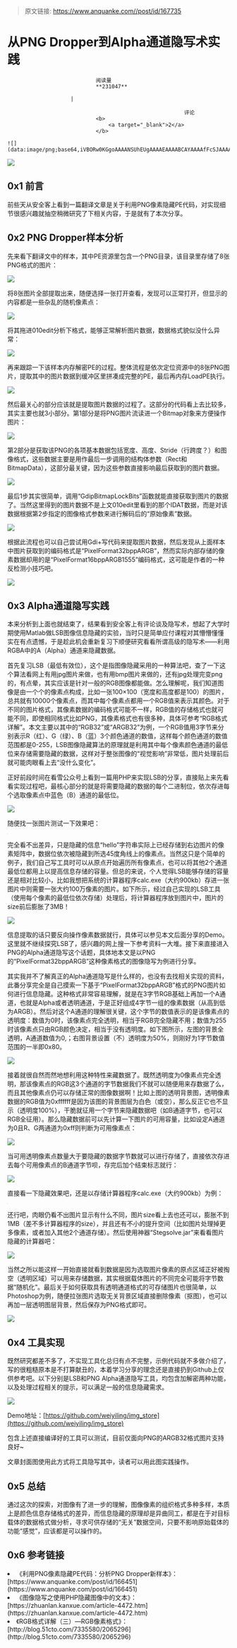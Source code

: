 > 原文链接: https://www.anquanke.com//post/id/167735 


# 从PNG Dropper到Alpha通道隐写术实践


                                阅读量   
                                **231047**
                            
                        |
                        
                                                            评论
                                <b>
                                    <a target="_blank">2</a>
                                </b>
                                                                                                                                    ![](data:image/png;base64,iVBORw0KGgoAAAANSUhEUgAAAAEAAAABCAYAAAAfFcSJAAAAAXNSR0IArs4c6QAAAARnQU1BAACxjwv8YQUAAAAJcEhZcwAADsQAAA7EAZUrDhsAAAANSURBVBhXYzh8+PB/AAffA0nNPuCLAAAAAElFTkSuQmCC)
                                                                                            



[![](https://p5.ssl.qhimg.com/t014131576c2c3c36c4.png)](https://p5.ssl.qhimg.com/t014131576c2c3c36c4.png)



## 0x1 前言

前些天从安全客上看到一篇翻译文章是关于利用PNG像素隐藏PE代码，对实现细节很感兴趣就抽空稍微研究了下相关内容，于是就有了本次分享。



## 0x2 PNG Dropper样本分析

先来看下翻译文中的样本，其中PE资源里包含一个PNG目录，该目录里存储了8张PNG格式的图片：

[![](https://p1.ssl.qhimg.com/t01d08be2363ddd7f68.png)](https://p1.ssl.qhimg.com/t01d08be2363ddd7f68.png)

将8张图片全部提取出来，随便选择一张打开查看，发现可以正常打开，但显示的内容都是一些杂乱的随机像素点：

[![](https://p1.ssl.qhimg.com/t018bd1dce9bbd8f2fa.png)](https://p1.ssl.qhimg.com/t018bd1dce9bbd8f2fa.png)

将其拖进010edit分析下格式，能够正常解析图片数据，数据格式貌似没什么异常：

[![](https://p4.ssl.qhimg.com/t01374c3a7930e81f35.png)](https://p4.ssl.qhimg.com/t01374c3a7930e81f35.png)

再来跟踪一下该样本内存解密PE的过程。整体流程是依次定位资源中的8张PNG图片，提取其中的图片数据到缓冲区里拼凑成完整的PE，最后再内存LoadPE执行。

[![](https://p3.ssl.qhimg.com/t01630d1e8f2672191c.png)](https://p3.ssl.qhimg.com/t01630d1e8f2672191c.png)

然后最关心的部分应该就是提取图片数据的过程了。这部分的代码看上去比较多，其实主要也就3小部分。第1部分是将PNG图片流读进一个Bitmap对象来方便操作图片：

[![](https://p2.ssl.qhimg.com/t012be2519e5694e857.png)](https://p2.ssl.qhimg.com/t012be2519e5694e857.png)

第2部分是获取该PNG的各项基本数据包括宽度、高度、Stride（行跨度？）和图像格式，这些数据主要是用作最后一步调用的结构体参数（Rect和BitmapData），这部分最关键，因为这些参数直接影响最后获取到的图片数据。

[![](https://p4.ssl.qhimg.com/t01e9ba939033a293bd.png)](https://p4.ssl.qhimg.com/t01e9ba939033a293bd.png)

最后1步其实很简单，调用“GdipBitmapLockBits”函数就能直接获取到图片的数据了。当然这里得到的图片数据不是上文010edit里看到的那个IDAT数据，而是对该数据根据第2步指定的图像格式参数来进行解码后的“原始像素”数据。

[![](https://p3.ssl.qhimg.com/t01ffc7305d002b2a4b.png)](https://p3.ssl.qhimg.com/t01ffc7305d002b2a4b.png)

根据此流程也可以自己尝试用Gdi+写代码来提取图片数据，然后发现从上面样本中图片获取到的编码格式是“PixelFormat32bppARGB”，然而实际内部存储的像素数据却用的是“PixelFormat16bppARGB1555”编码格式，这可能是作者的一种反检测小技巧吧。

[![](https://p5.ssl.qhimg.com/t014d6e6c4364024276.png)](https://p5.ssl.qhimg.com/t014d6e6c4364024276.png)

## 0x3 Alpha通道隐写实践

本来分析到上面也就结束了，结果看到安全客上有评论谈及隐写术，想起了大学时期使用Matlab做LSB图像信息隐藏的实验，当时只是简单应付课程对其懵懵懂懂实在有点遗憾，于是趁此机会重新复习下顺便研究看看所谓高级的隐写术——利用RGBA中的A（Alpha）通道来隐藏数据。

首先复习LSB（最低有效位），这个是指图像隐藏采用的一种算法吧，查了一下这个算法看网上有用jpg图片来做，也有用bmp图片来做的，还有jpg处理完变png的，有点晕，其实应该是针对一般的RGB图像都能做。怎么理解呢，我们知道图像是由一个个的像素点构成，比如一张100×100（宽度和高度都是100）的图片，总共就有10000个像素点，而其中每个像素点都用一个RGB值来表示其颜色。对于不同的图片格式，其像素数据的编码格式可能不一样，RGB值的存储格式也就可能不同，即使相同格式比如PNG，其像素格式也有很多种，具体可参考“RGB格式详解”。本文主要以其中的“RGB32”或“ARGB32”为例，一个RGB值用3字节来分别表示R（红）、G（绿）、B（蓝）3个颜色通道的数值，这样每个颜色通道的数值范围都是0-255，LSB图像隐藏算法的原理就是利用其中每个像素颜色通道的最低位来存储需要隐藏的数据，这样对于整张图像的“视觉影响”非常低，图片处理前后就可能肉眼看上去“没什么变化”。

正好前段时间在看雪公众号上看到一篇用PHP来实现LSB的分享，直接贴上来先看看实现过程吧，最核心部分的就是将需要隐藏的数据的每个二进制位，依次存进每个选取像素点中蓝色（B）通道的最低位。

[![](https://p2.ssl.qhimg.com/t01cb1002ab96c3e027.png)](https://p2.ssl.qhimg.com/t01cb1002ab96c3e027.png)

随便找一张图片测试一下效果吧：

[![](data:image/png;base64,iVBORw0KGgoAAAANSUhEUgAAAAEAAAABCAYAAAAfFcSJAAAAAXNSR0IArs4c6QAAAARnQU1BAACxjwv8YQUAAAAJcEhZcwAADsQAAA7EAZUrDhsAAAANSURBVBhXYzh8+PB/AAffA0nNPuCLAAAAAElFTkSuQmCC)](https://p2.ssl.qhimg.com/t01b2b6f41ef1c9029c.png)

完全看不出差异，只是隐藏的信息“hello”字符串实际上已经存储到右边图片的像素矩阵中，数据位依次被隐藏到所选45度角线上的像素点。当然这只是个简单的例子，我们自己写工具时可以从原点开始遍历所有像素点，也可以将其他2个通道最低位都用上以提高信息存储的容量。但总的来说，个人觉得LSB能够存储的容量还是相对比较小，比如我想把系统的计算器程序calc.exe（大约900kb）存进一张图片中则需要一张大约100万像素的图片。如下所示，经过自己实现的LSB工具（使用每个像素的最低位依次存储）处理后，将计算器程序放到图片中，图片的size前后膨胀了3MB！

[![](https://p5.ssl.qhimg.com/t013d20fa9e1014ff4f.png)](https://p5.ssl.qhimg.com/t013d20fa9e1014ff4f.png)

信息提取的话只要反向操作像素数据就行，具体可以参见本文后面分享的Demo。这里就不继续探究LSB了，感兴趣的网上搜一下参考资料一大堆。接下来直接进入PNG的Alpha通道隐写这个话题，具体地本文是以PNG的“PixelFormat32bppARGB”这种像素格式的图像隐写为例进行分享。

其实我并不了解真正的Alpha通道隐写是什么样的，也没有去找相关实现的资料，此番分享完全是自己摸索一下基于“PixelFormat32bppARGB”格式的PNG图片如何进行信息隐藏。这种格式非常容易理解，就是在3字节RGB基础上再加一个A通道，也就是Alpha或者透明通道，于是正好组成4字节一组的像素数据（从高到低为ARGB）。然后对这个A通道的理解很关键，这个字节的数值表示的是该像素点的透明度：数值为0时，该像素点完全透明，相当于RGB完全隐藏不用；数值为255时该像素点只由RGB颜色决定，相当于没有透明度。如下图所示，左图的背景全透明，A通道数值为0,；右图背景设置（不）透明度为50%，则刚好为1字节数值范围的一半即0x80。

[![](https://p0.ssl.qhimg.com/t019fd731921e41960d.png)](https://p0.ssl.qhimg.com/t019fd731921e41960d.png)

接着就很自然而然地想利用这种特性来藏数据了。既然透明度为0像素点完全透明，那该像素点的RGB这3个通道的字节数据我们不就可以随便用来存数据了么，而且其他像素点仍可以存储正常的图像数据啊！比如上图的透明背景图，透明像素数据的RGB值为0xffffff是因为该图的背景图层为白色（或空），那么反正它也不显示（透明度100%），干脆就征用一个字节来隐藏数据吧（如B通道字节，也可以RGB全征用）。那么隐藏数据前可以先计算一下图片的可用容量，比如设定A通道为0且R、G两通道为0xff则判断为可用像素点：

[![](https://p1.ssl.qhimg.com/t011541a58833c60b6a.png)](https://p1.ssl.qhimg.com/t011541a58833c60b6a.png)

当可用透明像素点数量大于要隐藏的数据字节数就可以进行存储了，直接依次存进去每个可用像素点的B通道字节呗，存完后加个结束标志就行：

[![](https://p4.ssl.qhimg.com/t0123fada2173590ae1.png)](https://p4.ssl.qhimg.com/t0123fada2173590ae1.png)

直接看一下隐藏效果吧，还是以存储计算器程序calc.exe（大约900kb）为例：

[![](data:image/png;base64,iVBORw0KGgoAAAANSUhEUgAAAAEAAAABCAYAAAAfFcSJAAAAAXNSR0IArs4c6QAAAARnQU1BAACxjwv8YQUAAAAJcEhZcwAADsQAAA7EAZUrDhsAAAANSURBVBhXYzh8+PB/AAffA0nNPuCLAAAAAElFTkSuQmCC)](https://p4.ssl.qhimg.com/t01d30d6287f2556e03.png)

还行吧，肉眼仍看不出图片显示有什么不同，图片size看上去也还可以，膨胀不到1MB（差不多计算器程序的size），并且还有不小的提升空间（比如图片处理掉更多像素，或者加入其他2个通道存储）。然后使用神器“Stegsolve.jar”来看看图片隐藏的计算器吧：

[![](https://p3.ssl.qhimg.com/t0117afa31e49a672f8.png)](https://p3.ssl.qhimg.com/t0117afa31e49a672f8.png)

当然之所以能这样一开始直接就看到数据是因为选取图片像素的原点区域正好被掏空（透明区域）可以用来存储数据，其实根据载体图片的不同完全可能将字节数据“随机化”。最后关于如何获取具有透明通道格式的可存储图片也很简单，以Photoshop为例，随便拉张图片选取无关背景区域直接删除像素（抠图），也可以再加一层透明图层背景，然后保存为PNG格式即可。

[![](https://p5.ssl.qhimg.com/t012f338776a846b54d.png)](https://p5.ssl.qhimg.com/t012f338776a846b54d.png)

## 0x4 工具实现

既然研究都差不多了，不实现工具化总归有点不完整，示例代码就不多做介绍了，写的很粗糙原本是不打算献丑的，本着学习分享的理念还是直接扔到Github上仅供参考吧。以下分别是LSB和PNG Alpha通道隐写工具，均包含加解密两种功能，以及处理过程相关的提示，可以满足一般的信息隐藏需求。

[![](https://p0.ssl.qhimg.com/t0134efa35da41a91d1.png)](https://p0.ssl.qhimg.com/t0134efa35da41a91d1.png)

Demo地址：[https://github.com/weiyiling/img_store](https://github.com/weiyiling/img_store)

包含上述直接编译好的工具可以测试，目前仅面向PNG的ARGB32格式图片支持良好~

文章封面图使用此方式将工具隐写其中，读者可以用此图实践操作。



## 0x5 总结

通过这次的探索，对图像有了进一步的理解，图像像素的组织格式多种多样，本质上是颜色信息存储格式的差异，而信息隐藏的原理却是异曲同工，都是在于对目标载体的数据格式做分析，寻求可供存储的“无关”数据空间，只要不影响原始载体的功能“感觉”，应该都是可以操作的。



## 0x6 参考链接
<li>《利用PNG像素隐藏PE代码：分析PNG Dropper新样本》：[https://www.anquanke.com/post/id/166451](https://www.anquanke.com/post/id/166451)
</li>
<li>《图像隐写之使用PHP隐藏图像中的文本》：[https://zhuanlan.kanxue.com/article-4472.htm](https://zhuanlan.kanxue.com/article-4472.htm)
</li>
<li>《RGB格式详解（三）—RGB像素格式》：[http://blog.51cto.com/7335580/2065296](http://blog.51cto.com/7335580/2065296)
</li>